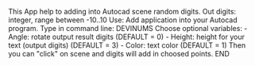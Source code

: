 This App help to adding into Autocad scene random digits.
Out digits: integer, range between -10..10
Use:
Add application into your Autocad program.
Type in command line: DEVINUMS
    Choose optional variables:
        - Angle: rotate output result digits (DEFAULT = 0)
        - Height: height for your text (output digits) (DEFAULT = 3)
        - Color: text color (DEFAULT = 1)
    Then you can "click" on scene and digits will add in choosed points.
END